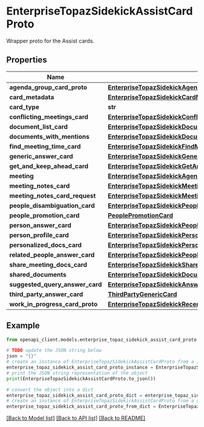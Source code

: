 # EnterpriseTopazSidekickAssistCardProto

Wrapper proto for the Assist cards.

## Properties

Name | Type | Description | Notes
------------ | ------------- | ------------- | -------------
**agenda_group_card_proto** | [**EnterpriseTopazSidekickAgendaGroupCardProto**](EnterpriseTopazSidekickAgendaGroupCardProto.md) |  | [optional] 
**card_metadata** | [**EnterpriseTopazSidekickCardMetadata**](EnterpriseTopazSidekickCardMetadata.md) |  | [optional] 
**card_type** | **str** | Card type. | [optional] 
**conflicting_meetings_card** | [**EnterpriseTopazSidekickConflictingEventsCardProto**](EnterpriseTopazSidekickConflictingEventsCardProto.md) |  | [optional] 
**document_list_card** | [**EnterpriseTopazSidekickDocumentPerCategoryList**](EnterpriseTopazSidekickDocumentPerCategoryList.md) |  | [optional] 
**documents_with_mentions** | [**EnterpriseTopazSidekickDocumentPerCategoryList**](EnterpriseTopazSidekickDocumentPerCategoryList.md) |  | [optional] 
**find_meeting_time_card** | [**EnterpriseTopazSidekickFindMeetingTimeCardProto**](EnterpriseTopazSidekickFindMeetingTimeCardProto.md) |  | [optional] 
**generic_answer_card** | [**EnterpriseTopazSidekickGenericAnswerCard**](EnterpriseTopazSidekickGenericAnswerCard.md) |  | [optional] 
**get_and_keep_ahead_card** | [**EnterpriseTopazSidekickGetAndKeepAheadCardProto**](EnterpriseTopazSidekickGetAndKeepAheadCardProto.md) |  | [optional] 
**meeting** | [**EnterpriseTopazSidekickAgendaEntry**](EnterpriseTopazSidekickAgendaEntry.md) |  | [optional] 
**meeting_notes_card** | [**EnterpriseTopazSidekickMeetingNotesCardProto**](EnterpriseTopazSidekickMeetingNotesCardProto.md) |  | [optional] 
**meeting_notes_card_request** | [**EnterpriseTopazSidekickMeetingNotesCardRequest**](EnterpriseTopazSidekickMeetingNotesCardRequest.md) |  | [optional] 
**people_disambiguation_card** | [**EnterpriseTopazSidekickPeopleDisambiguationCard**](EnterpriseTopazSidekickPeopleDisambiguationCard.md) |  | [optional] 
**people_promotion_card** | [**PeoplePromotionCard**](PeoplePromotionCard.md) |  | [optional] 
**person_answer_card** | [**EnterpriseTopazSidekickPeopleAnswerPersonAnswerCard**](EnterpriseTopazSidekickPeopleAnswerPersonAnswerCard.md) |  | [optional] 
**person_profile_card** | [**EnterpriseTopazSidekickPersonProfileCard**](EnterpriseTopazSidekickPersonProfileCard.md) |  | [optional] 
**personalized_docs_card** | [**EnterpriseTopazSidekickPersonalizedDocsCardProto**](EnterpriseTopazSidekickPersonalizedDocsCardProto.md) |  | [optional] 
**related_people_answer_card** | [**EnterpriseTopazSidekickPeopleAnswerRelatedPeopleAnswerCard**](EnterpriseTopazSidekickPeopleAnswerRelatedPeopleAnswerCard.md) |  | [optional] 
**share_meeting_docs_card** | [**EnterpriseTopazSidekickShareMeetingDocsCardProto**](EnterpriseTopazSidekickShareMeetingDocsCardProto.md) |  | [optional] 
**shared_documents** | [**EnterpriseTopazSidekickDocumentPerCategoryList**](EnterpriseTopazSidekickDocumentPerCategoryList.md) |  | [optional] 
**suggested_query_answer_card** | [**EnterpriseTopazSidekickAnswerSuggestedQueryAnswerCard**](EnterpriseTopazSidekickAnswerSuggestedQueryAnswerCard.md) |  | [optional] 
**third_party_answer_card** | [**ThirdPartyGenericCard**](ThirdPartyGenericCard.md) |  | [optional] 
**work_in_progress_card_proto** | [**EnterpriseTopazSidekickRecentDocumentsCardProto**](EnterpriseTopazSidekickRecentDocumentsCardProto.md) |  | [optional] 

## Example

```python
from openapi_client.models.enterprise_topaz_sidekick_assist_card_proto import EnterpriseTopazSidekickAssistCardProto

# TODO update the JSON string below
json = "{}"
# create an instance of EnterpriseTopazSidekickAssistCardProto from a JSON string
enterprise_topaz_sidekick_assist_card_proto_instance = EnterpriseTopazSidekickAssistCardProto.from_json(json)
# print the JSON string representation of the object
print(EnterpriseTopazSidekickAssistCardProto.to_json())

# convert the object into a dict
enterprise_topaz_sidekick_assist_card_proto_dict = enterprise_topaz_sidekick_assist_card_proto_instance.to_dict()
# create an instance of EnterpriseTopazSidekickAssistCardProto from a dict
enterprise_topaz_sidekick_assist_card_proto_from_dict = EnterpriseTopazSidekickAssistCardProto.from_dict(enterprise_topaz_sidekick_assist_card_proto_dict)
```
[[Back to Model list]](../README.md#documentation-for-models) [[Back to API list]](../README.md#documentation-for-api-endpoints) [[Back to README]](../README.md)


